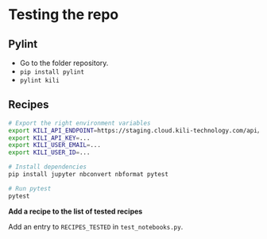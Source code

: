 # Testing the repo


## Pylint

- Go to the folder repository.
- `pip install pylint`
- `pylint kili`

## Recipes

```bash
# Export the right environment variables
export KILI_API_ENDPOINT=https://staging.cloud.kili-technology.com/api/label/v2/graphql
export KILI_API_KEY=...
export KILI_USER_EMAIL=...
export KILI_USER_ID=...

# Install dependencies
pip install jupyter nbconvert nbformat pytest

# Run pytest
pytest
```

**Add a recipe to the list of tested recipes**

Add an entry to `RECIPES_TESTED` in `test_notebooks.py`.
